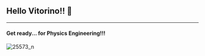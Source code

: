 ## Hello Vitorino!! 👋
---

#### Get ready... for Physics Engineering!!!


![25573_n](https://user-images.githubusercontent.com/54159016/142757453-ba34efa4-4643-4a95-8f28-5531ab7f7d76.jpg)
